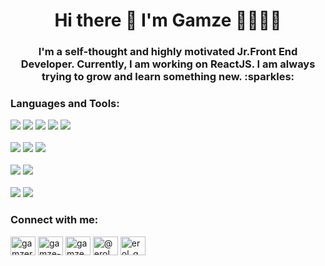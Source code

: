 <h1 align="center">Hi there 👋 I'm Gamze 👩🏻✌🏻</h1>
<h3 align="center">I'm a self-thought and highly motivated Jr.Front End Developer. Currently, I am working on ReactJS. I am always trying to grow and learn something new. :sparkles:	</h3>


<h3 align="left">Languages and Tools:</h3>
<div>
<img src="https://img.shields.io/badge/HTML5-E34F26?style=for-the-badge&logo=html5&logoColor=white" /> <img src="https://img.shields.io/badge/CSS3-1572B6?style=for-the-badge&logo=css3&logoColor=white"/> <img src="https://img.shields.io/badge/JavaScript-323330?style=for-the-badge&logo=javascript&logoColor=F7DF1E" /> <img src="https://img.shields.io/badge/React-20232A?style=for-the-badge&logo=react&logoColor=61DAFB" /> <img src="https://img.shields.io/badge/jQuery-0769AD?style=for-the-badge&logo=jquery&logoColor=white" />
</div>
<br>
<div>
  <img src="https://img.shields.io/badge/Python-FFD43B?style=for-the-badge&logo=python&logoColor=darkgreen" /> <img src="https://img.shields.io/badge/C%23-239120?style=for-the-badge&logo=c-sharp&logoColor=white" /> <img src="https://img.shields.io/badge/PHP-777BB4?style=for-the-badge&logo=php&logoColor=white" />
</div>
<br>
<div>
  <img src="https://img.shields.io/badge/Sass-CC6699?style=for-the-badge&logo=sass&logoColor=white" /> <img src="https://img.shields.io/badge/Bootstrap-563D7C?style=for-the-badge&logo=bootstrap&logoColor=white" />
</div>
<br>
<div>
 <img src="https://img.shields.io/badge/npm-CB3837?style=for-the-badge&logo=npm&logoColor=white" /> <img src="https://img.shields.io/badge/Git-F05032?style=for-the-badge&logo=git&logoColor=white" />
</div>


<h3 align="left">Connect with me:</h3>
<p align="left">
<a href="https://dev.to/gamzerol" target="blank"><img align="center" src="https://cdn.jsdelivr.net/npm/simple-icons@3.0.1/icons/dev-dot-to.svg" alt="gamzerol" height="30" width="40" /></a>
<a href="https://linkedin.com/in/gamze-erol" target="blank"><img align="center" src="https://raw.githubusercontent.com/rahuldkjain/github-profile-readme-generator/master/src/images/icons/Social/linked-in-alt.svg" alt="gamze-erol" height="30" width="40" /></a>
<a href="https://instagram.com/gamzeerol_" target="blank"><img align="center" src="https://raw.githubusercontent.com/rahuldkjain/github-profile-readme-generator/master/src/images/icons/Social/instagram.svg" alt="gamzeerol_" height="30" width="40" /></a>
<a href="https://medium.com/@erol.gmze" target="blank"><img align="center" src="https://raw.githubusercontent.com/rahuldkjain/github-profile-readme-generator/master/src/images/icons/Social/medium.svg" alt="@erol.gmze" height="30" width="40" /></a>
<a href="https://www.hackerrank.com/erol_gmze" target="blank"><img align="center" src="https://raw.githubusercontent.com/rahuldkjain/github-profile-readme-generator/master/src/images/icons/Social/hackerrank.svg" alt="erol_gmze" height="30" width="40" /></a>
</p>
